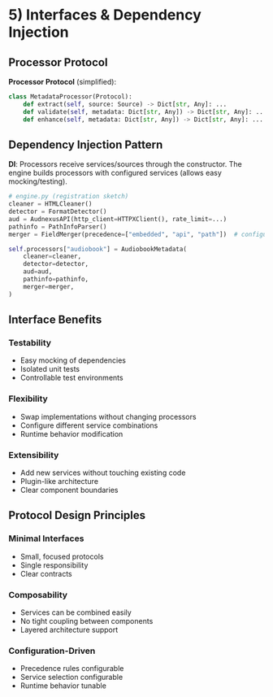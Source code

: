 # 5) Interfaces & Dependency Injection

## Processor Protocol

**Processor Protocol** (simplified):

```python
class MetadataProcessor(Protocol):
    def extract(self, source: Source) -> Dict[str, Any]: ...
    def validate(self, metadata: Dict[str, Any]) -> Dict[str, Any]: ...
    def enhance(self, metadata: Dict[str, Any]) -> Dict[str, Any]: ...
```

## Dependency Injection Pattern

**DI**: Processors receive services/sources through the constructor. The engine builds processors with configured services (allows easy mocking/testing).

```python
# engine.py (registration sketch)
cleaner = HTMLCleaner()
detector = FormatDetector()
aud = AudnexusAPI(http_client=HTTPXClient(), rate_limit=...)
pathinfo = PathInfoParser()
merger = FieldMerger(precedence=["embedded", "api", "path"])  # configurable

self.processors["audiobook"] = AudiobookMetadata(
    cleaner=cleaner,
    detector=detector,
    aud=aud,
    pathinfo=pathinfo,
    merger=merger,
)
```

## Interface Benefits

### Testability
- Easy mocking of dependencies
- Isolated unit tests
- Controllable test environments

### Flexibility
- Swap implementations without changing processors
- Configure different service combinations
- Runtime behavior modification

### Extensibility
- Add new services without touching existing code
- Plugin-like architecture
- Clear component boundaries

## Protocol Design Principles

### Minimal Interfaces
- Small, focused protocols
- Single responsibility
- Clear contracts

### Composability
- Services can be combined easily
- No tight coupling between components
- Layered architecture support

### Configuration-Driven
- Precedence rules configurable
- Service selection configurable
- Runtime behavior tunable
